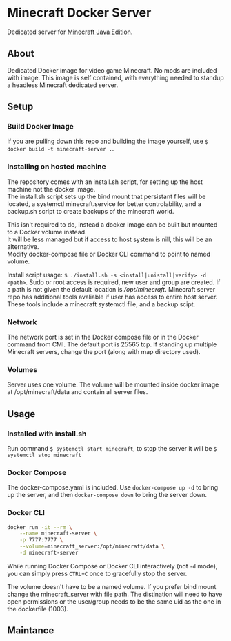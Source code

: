 # Minecraft Docker Server
Dedicated server for [Minecraft Java Edition](https://www.minecraft.net/en-us/store/minecraft-java-edition).

## About
Dedicated Docker image for video game Minecraft.  No mods are included with image.  This image is self contained, 
with everything needed to standup a headless Minecraft dedicated server.

## Setup
### Build Docker Image
If you are pulling down this repo and building the image yourself, use `$ docker build -t minecraft-server .`.

### Installing on hosted machine
The repository comes with an install.sh script, for setting up the host machine not the docker image.  
The install.sh script sets up the bind mount that persistant files will be located, 
a systemctl minecraft.service for better controlability, and a backup.sh script to create backups of the minecraft world.

This isn't required to do, instead a docker image can be built but mounted to a Docker volume instead.  
It will be less managed but if access to host system is nill, this will be an alternative.  
Modify docker-compose file or Docker CLI command to point to named volume.

Install script usage: `$ ./install.sh -s <install|unistall|verify> -d <path>`.  Sudo or root access is required, new user and group
are created.  If a path is not given the default location is */opt/minecraft*.  Minecraft server repo has
additional tools avaliable if user has access to entire host server.  These tools include a minecraft systemctl file, and a backup scipt.

### Network
The network port is set in the Docker compose file or in the Docker command from CMI.  The default port is 25565 tcp.  If standing up multiple Minecraft servers, change the port (along with map directory used).  

### Volumes
Server uses one volume. The volume will be mounted inside docker image at /opt/minecraft/data
and contain all server files.

## Usage
### Installed with install.sh
Run command `$ systemctl start minecraft`, to stop the server it will be `$ systemctl stop minecraft`

### Docker Compose
The docker-compose.yaml is included. Use `docker-compose up -d` to bring up the server, and then `docker-compose down` to bring the server down.

### Docker CLI
```bash
docker run -it --rm \
    --name minecraft-server \
    -p 7777:7777 \
    --volume=minecraft_server:/opt/minecraft/data \
    -d minecraft-server
```
While running Docker Compose or Docker CLI interactively (not `-d` mode), you can simply press `CTRL+C` once to gracefully stop the server.

The volume doesn't have to be a named volume. If you prefer bind mount change the 
minecraft_server with file path.  The distination will need to have open permissions or
the user/group needs to be the same uid as the one in the dockerfile (1003). 

## Maintance